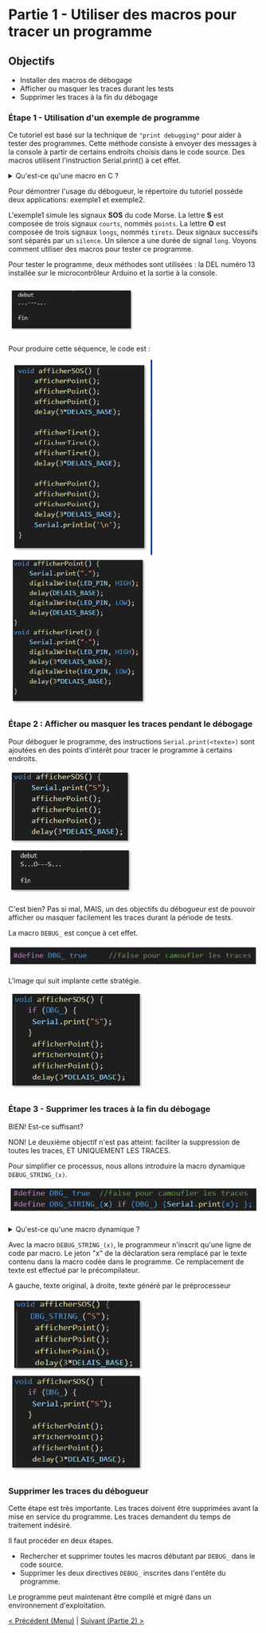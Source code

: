 # Partie 1 - Utiliser des macros pour tracer un programme

## Objectifs

- Installer des macros de débogage
- Afficher ou masquer les traces durant les tests
- Supprimer les traces à la fin du débogage

### Étape 1 - Utilisation d'un exemple de programme

Ce tutoriel est basé sur la technique de `"print debugging"` pour aider à tester des programmes. Cette méthode consiste à envoyer des messages à la console à partir de certains endroits choisis dans le code source. Des macros utilisent l'instruction Serial.print() à cet effet.

<details>
    <summary>Qu'est-ce qu'une macro en C ?</summary>

Voir https://www.programiz.com/c-programming/c-preprocessor-macros

</details>

Pour démontrer l'usage du débogueur, le répertoire du tutoriel possède deux applications: exemple1 et exemple2.

L'exemple1 simule les signaux **SOS** du code Morse. La lettre **S** est composée de trois signaux `courts`, nommés `points`. La lettre **O** est composée de trois signaux `longs`, nommés `tirets`. Deux signaux successifs sont séparés par un `silence`. Un silence a une durée de signal `long`. Voyons comment utiliser des macros pour tester ce programme.

Pour tester le programme, deux méthodes sont utilisées : la DEL numéro 13 installée sur le microcontrôleur Arduino et la sortie à la console.

![Code Morse de sortie](img/SoriteAffichageSOS.png)

Pour produire cette séquence, le code est :

![](img/afficherSOS.png) ![](img/afficherPointTiret.png)

### Étape 2 : Afficher ou masquer les traces pendant le débogage

Pour déboguer le programme, des instructions `Serial.print(<texte>)` sont ajoutées en des points d'intérêt pour tracer le programme à certains endroits.

![S](img/afficherS.png) ![S](img/SortieAffichageSOS_2.png)

C'est bien? Pas si mal, MAIS, un des objectifs du débogueur est de pouvoir afficher ou masquer facilement les traces durant la période de tests.

La macro  `DEBUG_` est conçue à cet effet.

![S](img/DEBUG_base.png)

L'image qui suit implante cette stratégie.

![S](img/afficherS_2.png)

### Étape 3 - Supprimer les traces à la fin du débogage

BIEN! Est-ce suffisant?

NON! Le deuxième objectif n'est pas atteint: faciliter la suppression de toutes les traces, ET UNIQUEMENT LES TRACES.

Pour simplifier ce processus, nous allons introduire la macro dynamique `DEBUG_STRING_(x)`.

![S](img/MacroDEBUG.png)

<details>
    <summary>Qu'est-ce qu'une macro dynamique ?</summary>

Une macro dynamique est aussi appelée "pseudo-fonction".
C'est une macro déclarée avec un ou des paramètres spécifiés entre parenthèses. Le précompilateur substitut les paramètres par le texte codé par le programmeur dans le code source.

</details>

Avec la macro `DEBUG_STRING_(x)`, le programmeur n'inscrit qu'une ligne de code par macro. Le jeton "x" de la déclaration sera remplacé par le texte contenu dans la macro codée dans le programme. Ce remplacement de texte est effectué par le précompilateur.

A gauche, texte original, à droite, texte généré par le préprocesseur

![](img/afficherS_3.png) ![](img/afficherS_2.png)

### Supprimer les traces du débogueur

Cette étape est très importante. Les traces doivent être supprimées avant la mise en service du programme. Les traces demandent du temps de traitement indésiré.

Il faut procéder en deux étapes.

- Rechercher et supprimer toutes les macros débutant par `DEBUG_` dans le code source.
- Supprimer les deux directives `DEBUG_` inscrites dans l'entête du programme.

Le programme peut maintenant être compilé et migré dans un environnement d'exploitation.

[< Précédent (Menu)](./README.md) | [Suivant (Partie 2) >](./debug_partie2.md)
